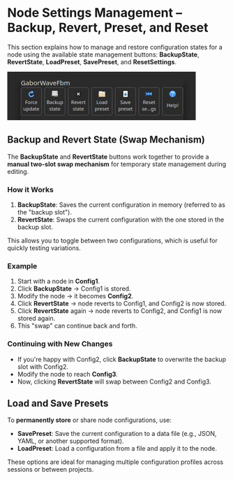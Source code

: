# Node Settings Management – Backup, Revert, Preset, and Reset

This section explains how to manage and restore configuration states for a node using the
available state management buttons: **BackupState**, **RevertState**, **LoadPreset**,
**SavePreset**, and **ResetSettings**.

![img](node_settings_00.jpg)

## Backup and Revert State (Swap Mechanism)

The **BackupState** and **RevertState** buttons work together to provide a **manual
two-slot swap mechanism** for temporary state management during editing.

### How it Works

1. **BackupState**: Saves the current configuration in memory (referred to as the "backup
   slot").
2. **RevertState**: Swaps the current configuration with the one stored in the backup
   slot.

This allows you to toggle between two configurations, which is useful for quickly testing
variations.

### Example

1. Start with a node in **Config1**.
2. Click **BackupState** → Config1 is stored.
3. Modify the node → it becomes **Config2**.
4. Click **RevertState** → node reverts to Config1, and Config2 is now stored.
5. Click **RevertState** again → node reverts to Config2, and Config1 is now stored again.
6. This "swap" can continue back and forth.

### Continuing with New Changes

- If you're happy with Config2, click **BackupState** to overwrite the backup slot with
  Config2.
- Modify the node to reach **Config3**.
- Now, clicking **RevertState** will swap between Config2 and Config3.

## Load and Save Presets

To **permanently store** or share node configurations, use:

- **SavePreset**: Save the current configuration to a data file (e.g., JSON, YAML, or
  another supported format).
- **LoadPreset**: Load a configuration from a file and apply it to the node.

These options are ideal for managing multiple configuration profiles across sessions or
between projects.
